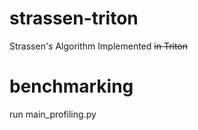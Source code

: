 # strassen-triton
Strassen's Algorithm Implemented ~~in Triton~~

# benchmarking 
run main_profiling.py